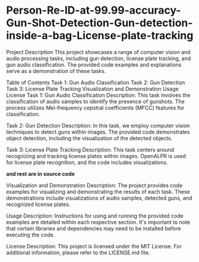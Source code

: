 # Person-Re-ID-at-99.99-accuracy-Gun-Shot-Detection-Gun-detection-inside-a-bag-License-plate-tracking

Project Description
This project showcases a range of computer vision and audio processing tasks, including gun detection, license plate tracking, and gun audio classification. The provided code examples and explanations serve as a demonstration of these tasks.

Table of Contents
Task 1: Gun Audio Classification
Task 2: Gun Detection
Task 3: License Plate Tracking
Visualization and Demonstration
Usage
License
Task 1: Gun Audio Classification
Description: This task involves the classification of audio samples to identify the presence of gunshots. The process utilizes Mel-frequency cepstral coefficients (MFCC) features for classification.

Task 2: Gun Detection
Description: In this task, we employ computer vision techniques to detect guns within images. The provided code demonstrates object detection, including the visualization of the detected objects.

Task 3: License Plate Tracking
Description: This task centers around recognizing and tracking license plates within images. OpenALPR is used for license plate recognition, and the code includes visualizations.

**and rest are in source code**

Visualization and Demonstration
Description: The project provides code examples for visualizing and demonstrating the results of each task. These demonstrations include visualizations of audio samples, detected guns, and recognized license plates.

Usage
Description: Instructions for using and running the provided code examples are detailed within each respective section. It's important to note that certain libraries and dependencies may need to be installed before executing the code.

License
Description: This project is licensed under the MIT License. For additional information, please refer to the LICENSE.md file.

